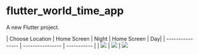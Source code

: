 # flutter_world_time_app

A new Flutter project.

| Choose Location | Home Screen | Night | Home Screen | Day|
| ---------------- | ---------------- | ----------- |
| ![](https://github.com/Ankitkj1999/world_time.dart/blob/master/imggg.jpg?raw=true) | ![](https://github.com/Ankitkj1999/world_time.dart/blob/master/imgg.jpg?raw=true) | ![](https://github.com/Ankitkj1999/world_time.dart/blob/master/img.jpg?raw=true)
